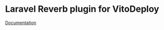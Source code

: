 # Laravel Reverb plugin for VitoDeploy

[Documentation](https://vitodeploy.com/docs/plugins/laravel-reverb)
